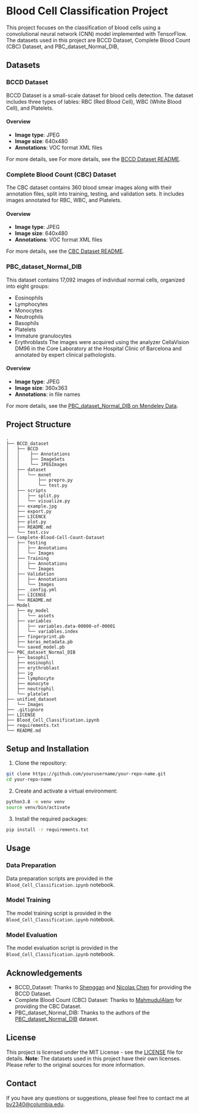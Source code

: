 # Blood Cell Classification Project

This project focuses on the classification of blood cells using a convolutional 
neural network (CNN) model implemented with TensorFlow. The datasets used in 
this project are BCCD Dataset, Complete Blood Count (CBC) Dataset, and 
PBC_dataset_Normal_DIB,

## Datasets
### BCCD Dataset
BCCD Dataset is a small-scale dataset for blood cells detection. The dataset includes
three types of lables: RBC (Red Blood Cell), WBC (White Blood Cell), and Platelets.

#### Overview
* **Image type**: JPEG
* **Image size**: 640x480
* **Annotations**: VOC format XML files

For more details, see For more details, see the [BCCD Dataset README](https://github.com/Shenggan/BCCD_Dataset/blob/master/README.md).

### Complete Blood Count (CBC) Dataset
The CBC dataset contains 360 blood smear images along with their annotation files, 
split into training, testing, and validation sets. It includes images annotated for
RBC, WBC, and Platelets.

#### Overview
* **Image type**: JPEG
* **Image size**: 640x480
* **Annotations**: VOC format XML files

For more details, see the [CBC Dataset README](https://github.com/MahmudulAlam/Complete-Blood-Cell-Count-Dataset/blob/master/README.md).

### PBC_dataset_Normal_DIB
This dataset contains 17,092 images of individual normal cells, organized into eight groups:
* Eosinophils
* Lymphocytes
* Monocytes
* Neutrophils
* Basophils
* Platelets
* Immature granulocytes
* Erythroblasts
The images were acquired using the analyzer CellaVision DM96 in the Core Laboratory
at the Hospital Clinic of Barcelona and annotated by expert clinical pathologists.
#### Overview
* **Image type**: JPEG
* **Image size**: 360x363
* **Annotations**: in file names

For more details, see the [PBC_dataset_Normal_DIB on Mendeley Data](https://data.mendeley.com/datasets/snkd93bnjr/1).
## Project Structure
```
.
├── BCCD_dataset
│   ├── BCCD
│   │    ├── Annotations
│   │    ├── ImageSets
│   │    └── JPEGImages
│   ├── dataset
│   │   └── mxnet
│   │       ├── prepro.py
│   │       └── test.py
│   ├── scripts
│   │   ├── split.py
│   │   └── visualize.py
│   ├── example.jpg
│   ├── export.py
│   ├── LICENCE
│   ├── plot.py
│   ├── README.md
│   └── test.csv
├── Complete-Blood-Cell-Count-Dataset
│   ├── Testing
│   │   ├── Annotations
│   │   └── Images
│   ├── Training
│   │   ├── Annotations
│   │   └── Images
│   ├── Validation
│   │   ├── Annotations
│   │   └── Images
│   ├── _config.yml
│   ├── LICENSE
│   └── README.md
├── Model
│   ├── my_model
│   │   └── assets
│   ├── variables
│   │   ├── variables.data-00000-of-00001
│   │   └── variables.index
│   ├── fingerprint.pb
│   ├── keras_metadata.pb
│   └── saved_model.pb
├── PBC_dataset_Normal_DIB
│   ├── basophil
│   ├── eosinophil
│   ├── erythroblast
│   ├── ig
│   ├── lymphocyte
│   ├── monocyte
│   ├── neutrophil
│   └── platelet
├── unified_dataset
│   └── Images
├── .gitignore
├── LICENSE
├── Blood_Cell_Classification.ipynb
├── requirements.txt
└── README.md
```
## Setup and Installation
1. Clone the repository:
```bash
git clone https://github.com/yourusername/your-repo-name.git
cd your-repo-name
```
2. Create and activate a virtual environment:
```bash
python3.8 -m venv venv
source venv/bin/activate
```
3. Install the required packages:
```bash
pip install -r requirements.txt
```
## Usage
### Data Preparation
Data preparation scripts are provided in the `Blood_Cell_Classification.ipynb` notebook.
### Model Training
The model training script is provided in the `Blood_Cell_Classification.ipynb` notebook.
### Model Evaluation
The model evaluation script is provided in the `Blood_Cell_Classification.ipynb` notebook.
## Acknowledgements
* BCCD_Dataset: Thanks to [Shenggan](https://github.com/Shenggan) and [Nicolas Chen](https://github.com/nicolaschen1) for providing the BCCD Dataset.
* Complete Blood Count (CBC) Dataset: Thanks to [MahmudulAlam](https://github.com/MahmudulAlam/Complete-Blood-Cell-Count-Dataset/commits?author=MahmudulAlam) for providing the CBC Dataset.
* PBC_dataset_Normal_DIB: Thanks to the authors of the [PBC_dataset_Normal_DIB](https://data.mendeley.com/datasets/snkd93bnjr/1) dataset.
## License
This project is licensed under the MIT License - see the [LICENSE](LICENSE) file for details.
**Note**: The datasets used in this project have their own licenses. Please refer to the original sources for more information.
## Contact 
If you have any questions or suggestions, please feel free to contact me at [bv2340@columbia.edu](bv2340@columbia.edu).

